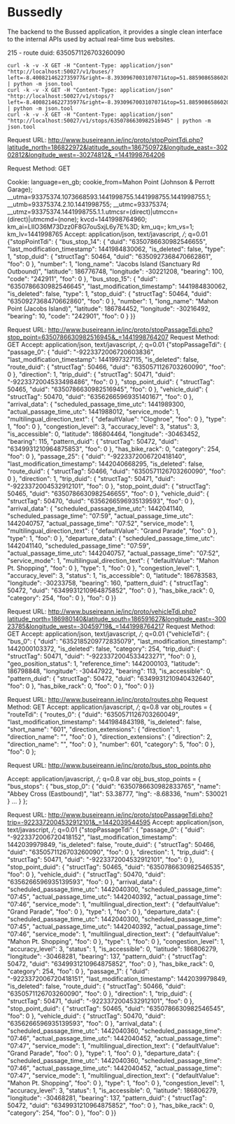 ﻿# Bussedly

The backend to the Bussed application, it provides a single clean interface to the internal
APIs used by actual real-time bus websites.

215 - route duid: 6350571126703260090

	curl -k -v -X GET -H "Content-Type: application/json" "http://localhost:50027/v1/buses/?left=-8.4008214622735977&right=-8.3930967003107071&top=51.88590865860202&bottom=51.877431503513762" | python -m json.tool
	curl -k -v -X GET -H "Content-Type: application/json" "http://localhost:50027/v1/stops/?left=-8.4008214622735977&right=-8.3930967003107071&top=51.88590865860202&bottom=51.877431503513762" | python -m json.tool
	curl -k -v -X GET -H "Content-Type: application/json" "http://localhost:50027/v1/stops/6350786630982516945" | python -m json.tool

   Request URL: http://www.buseireann.ie/inc/proto/stopPointTdi.php?latitude_north=186822972&latitude_south=186750972&longitude_east=-30202812&longitude_west=-30274812&_=1441998764206
   
   Request Method: GET
   
   Cookie: language=en_gb; cookie_from=Mahon Point (Johnson & Perrott Garage); __utma=93375374.1073668593.1441998755.1441998755.1441998755.1; __utmb=93375374.2.10.1441998755; __utmc=93375374; __utmz=93375374.1441998755.1.1.utmcsr=(direct)|utmccn=(direct)|utmcmd=(none); kvcd=1441998764960; km_ai=LIIO36M73Dzz0F8G7ouSxjL6y7E%3D; km_uq=; km_vs=1; km_lv=1441998765
   Accept: application/json, text/javascript, */*; q=0.01
{"stopPointTdi": {
    "bus_stop_14": {
        "duid": "6350786630982546655",
        "last_modification_timestamp": 1441984830062,
        "is_deleted": false,
        "type": 1,
        "stop_duid": {
            "structTag": 50464,
            "duid": "6350927368470662861",
            "foo": 0
        },
        "number": 1,
        "long_name": "Jacobs Island (Sanctuary Rd Outbound)",
        "latitude": 186776748,
        "longitude": -30221208,
        "bearing": 100,
        "code": "242911",
        "foo": 0
    },
    "bus_stop_15": {
        "duid": "6350786630982546645",
        "last_modification_timestamp": 1441984830062,
        "is_deleted": false,
        "type": 1,
        "stop_duid": {
            "structTag": 50464,
            "duid": "6350927368470662860",
            "foo": 0
        },
        "number": 1,
        "long_name": "Mahon Point (Jacobs Island)",
        "latitude": 186784452,
        "longitude": -30216492,
        "bearing": 10,
        "code": "242901",
        "foo": 0
    }
}}



   Request URL: http://www.buseireann.ie/inc/proto/stopPassageTdi.php?stop_point=6350786630982516945&_=1441998764207
   Request Method: GET
   Accept: application/json, text/javascript, */*; q=0.01
   {"stopPassageTdi": {
    "passage_0": {
        "duid": "-9223372006720603836",
        "last_modification_timestamp": 1441997327115,
        "is_deleted": false,
        "route_duid": {
            "structTag": 50466,
            "duid": "6350571126703260090",
            "foo": 0
        },
        "direction": 1,
        "trip_duid": {
            "structTag": 50471,
            "duid": "-9223372004533498486",
            "foo": 0
        },
        "stop_point_duid": {
            "structTag": 50465,
            "duid": "6350786630982516945",
            "foo": 0
        },
        "vehicle_duid": {
            "structTag": 50470,
            "duid": "6356266596935140167",
            "foo": 0
        },
        "arrival_data": {
            "scheduled_passage_time_utc": 1441989300,
            "actual_passage_time_utc": 1441988012,
            "service_mode": 1,
            "multilingual_direction_text": {
                "defaultValue": "Cloghroe",
                "foo": 0
            },
            "type": 1,
            "foo": 0
        },
        "congestion_level": 3,
        "accuracy_level": 3,
        "status": 3,
        "is_accessible": 0,
        "latitude": 186804464,
        "longitude": -30463452,
        "bearing": 115,
        "pattern_duid": {
            "structTag": 50472,
            "duid": "6349931210964875853",
            "foo": 0
        },
        "has_bike_rack": 0,
        "category": 254,
        "foo": 0
    },
    "passage_25": {
        "duid": "-9223372006720418140",
        "last_modification_timestamp": 1442040668295,
        "is_deleted": false,
        "route_duid": {
            "structTag": 50466,
            "duid": "6350571126703260090",
            "foo": 0
        },
        "direction": 1,
        "trip_duid": {
            "structTag": 50471,
            "duid": "-9223372004532912101",
            "foo": 0
        },
        "stop_point_duid": {
            "structTag": 50465,
            "duid": "6350786630982546655",
            "foo": 0
        },
        "vehicle_duid": {
            "structTag": 50470,
            "duid": "6356266596935139593",
            "foo": 0
        },
        "arrival_data": {
            "scheduled_passage_time_utc": 1442041140,
            "scheduled_passage_time": "07:59",
            "actual_passage_time_utc": 1442040757,
            "actual_passage_time": "07:52",
            "service_mode": 1,
            "multilingual_direction_text": {
                "defaultValue": "Grand Parade",
                "foo": 0
            },
            "type": 1,
            "foo": 0
        },
        "departure_data": {
            "scheduled_passage_time_utc": 1442041140,
            "scheduled_passage_time": "07:59",
            "actual_passage_time_utc": 1442040757,
            "actual_passage_time": "07:52",
            "service_mode": 1,
            "multilingual_direction_text": {
                "defaultValue": "Mahon Pt. Shopping",
                "foo": 0
            },
            "type": 1,
            "foo": 0
        },
        "congestion_level": 1,
        "accuracy_level": 3,
        "status": 1,
        "is_accessible": 0,
        "latitude": 186783583,
        "longitude": -30233758,
        "bearing": 160,
        "pattern_duid": {
            "structTag": 50472,
            "duid": "6349931210964875852",
            "foo": 0
        },
        "has_bike_rack": 0,
        "category": 254,
        "foo": 0
    },
    "foo": 0
}}




   Request URL: http://www.buseireann.ie/inc/proto/vehicleTdi.php?latitude_north=186980140&latitude_south=186591627&longitude_east=-30023785&longitude_west=-30459719&_=1441998764217
   Request Method: GET
   Accept: application/json, text/javascript, */*; q=0.01
   {"vehicleTdi": {
    "bus_0": {
        "duid": "6352185209772835079",
        "last_modification_timestamp": 1442000103372,
        "is_deleted": false,
        "category": 254,
        "trip_duid": {
            "structTag": 50471,
            "duid": "-9223372004533423271",
            "foo": 0
        },
        "geo_position_status": 1,
        "reference_time": 1442000103,
        "latitude": 186798848,
        "longitude": -30447922,
        "bearing": 113,
        "is_accessible": 0,
        "pattern_duid": {
            "structTag": 50472,
            "duid": "6349931210940432640",
            "foo": 0
        },
        "has_bike_rack": 0,
        "foo": 0
    },
    "foo": 0
}}





   Request URL: http://www.buseireann.ie/inc/proto/routes.php
   Request Method: GET
   Accept: application/javascript, */*; q=0.8
	var obj_routes = { 
	"routeTdi": { 
		"routes_0": {
			 "duid": "6350571126703260049",
			 "last_modification_timestamp": 1441984843198,
			 "is_deleted": false,
			 "short_name": "601",
			 "direction_extensions": {
				 "direction": 1,
				 "direction_name": "",
				 "foo": 0
				}, 
			"direction_extensions": {
				"direction": 2, 
				"direction_name": "", 
				"foo": 0
				}, 
			"number": 601,
			"category": 5,
			"foo": 0
		},
		"foo": 0
	};


		
   Request URL: http://www.buseireann.ie/inc/proto/bus_stop_points.php
   
   Accept: application/javascript, */*; q=0.8
   var obj_bus_stop_points = {
       "bus_stops": {
	       "bus_stop_0": {
		       "duid": "6350786630982833765",
			   "name": "Abbey Cross (Eastbound)",
			   "lat": 53.38777,
			   "lng": -8.68336,
			   "num": 530021
			}
			...
		}
	};



   Request URL: http://www.buseireann.ie/inc/proto/stopPassageTdi.php?trip=-9223372004532912101&_=1442039544595
   Accept: application/json, text/javascript, */*; q=0.01
   {"stopPassageTdi": {
    "passage_0": {
        "duid": "-9223372006720418152",
        "last_modification_timestamp": 1442039979849,
        "is_deleted": false,
        "route_duid": {
            "structTag": 50466,
            "duid": "6350571126703260090",
            "foo": 0
        },
        "direction": 1,
        "trip_duid": {
            "structTag": 50471,
            "duid": "-9223372004532912101",
            "foo": 0
        },
        "stop_point_duid": {
            "structTag": 50465,
            "duid": "6350786630982546535",
            "foo": 0
        },
        "vehicle_duid": {
            "structTag": 50470,
            "duid": "6356266596935139593",
            "foo": 0
        },
        "arrival_data": {
            "scheduled_passage_time_utc": 1442040300,
            "scheduled_passage_time": "07:45",
            "actual_passage_time_utc": 1442040392,
            "actual_passage_time": "07:46",
            "service_mode": 1,
            "multilingual_direction_text": {
                "defaultValue": "Grand Parade",
                "foo": 0
            },
            "type": 1,
            "foo": 0
        },
        "departure_data": {
            "scheduled_passage_time_utc": 1442040300,
            "scheduled_passage_time": "07:45",
            "actual_passage_time_utc": 1442040392,
            "actual_passage_time": "07:46",
            "service_mode": 1,
            "multilingual_direction_text": {
                "defaultValue": "Mahon Pt. Shopping",
                "foo": 0
            },
            "type": 1,
            "foo": 0
        },
        "congestion_level": 1,
        "accuracy_level": 3,
        "status": 1,
        "is_accessible": 0,
        "latitude": 186806279,
        "longitude": -30468281,
        "bearing": 137,
        "pattern_duid": {
            "structTag": 50472,
            "duid": "6349931210964875852",
            "foo": 0
        },
        "has_bike_rack": 0,
        "category": 254,
        "foo": 0
    },
    "passage_1": {
        "duid": "-9223372006720418151",
        "last_modification_timestamp": 1442039979849,
        "is_deleted": false,
        "route_duid": {
            "structTag": 50466,
            "duid": "6350571126703260090",
            "foo": 0
        },
        "direction": 1,
        "trip_duid": {
            "structTag": 50471,
            "duid": "-9223372004532912101",
            "foo": 0
        },
        "stop_point_duid": {
            "structTag": 50465,
            "duid": "6350786630982546545",
            "foo": 0
        },
        "vehicle_duid": {
            "structTag": 50470,
            "duid": "6356266596935139593",
            "foo": 0
        },
        "arrival_data": {
            "scheduled_passage_time_utc": 1442040360,
            "scheduled_passage_time": "07:46",
            "actual_passage_time_utc": 1442040452,
            "actual_passage_time": "07:47",
            "service_mode": 1,
            "multilingual_direction_text": {
                "defaultValue": "Grand Parade",
                "foo": 0
            },
            "type": 1,
            "foo": 0
        },
        "departure_data": {
            "scheduled_passage_time_utc": 1442040360,
            "scheduled_passage_time": "07:46",
            "actual_passage_time_utc": 1442040452,
            "actual_passage_time": "07:47",
            "service_mode": 1,
            "multilingual_direction_text": {
                "defaultValue": "Mahon Pt. Shopping",
                "foo": 0
            },
            "type": 1,
            "foo": 0
        },
        "congestion_level": 1,
        "accuracy_level": 3,
        "status": 1,
        "is_accessible": 0,
        "latitude": 186806279,
        "longitude": -30468281,
        "bearing": 137,
        "pattern_duid": {
            "structTag": 50472,
            "duid": "6349931210964875852",
            "foo": 0
        },
        "has_bike_rack": 0,
        "category": 254,
        "foo": 0
    },
    "foo": 0
}}